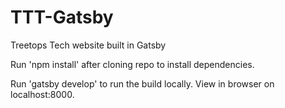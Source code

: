 # TTT-Gatsby
Treetops Tech website built in Gatsby

Run 'npm install' after cloning repo to install dependencies.

Run 'gatsby develop' to run the build locally. View in browser on localhost:8000.
